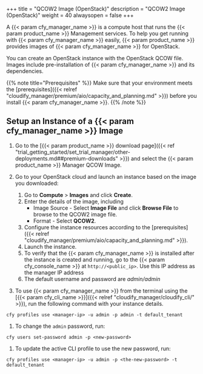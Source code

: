 +++
title = "QCOW2 Image (OpenStack)"
description = "QCOW2 Image (OpenStack)"
weight = 40
alwaysopen = false
+++

A {{< param cfy_manager_name >}} is a compute host that runs the {{< param product_name >}} Management services. To help you get running with {{< param cfy_manager_name >}} easily, {{< param product_name >}} provides images of {{< param cfy_manager_name >}} for OpenStack.

You can create an OpenStack instance with the OpenStack QCOW file. Images include pre-installation of {{< param cfy_manager_name >}} and its dependencies.

{{% note title="Prerequisites" %}}
Make sure that your environment meets the [prerequisites]({{< relref "cloudify_manager/premium/aio/capacity_and_planning.md" >}}) before you install {{< param cfy_manager_name >}}.
{{% /note %}}

## Setup an Instance of a {{< param cfy_manager_name >}} Image

1. Go to the [{{< param product_name >}} download page]({{< ref "trial_getting_started/set_trial_manager/other-deployments.md##premium-downloads" >}}) and select the {{< param product_name >}} Manager QCOW Image.
1. Go to your OpenStack cloud and launch an instance based on the image you downloaded:
   1. Go to **Compute** > **Images** and click **Create**.
   1. Enter the details of the image, including
      * Image Source - Select **Image File** and click **Browse File** to browse to the QCOW2 image file.
      * Format - Select **QCOW2**.
   1. Configure the instance resources according to the [prerequisites]({{< relref "cloudify_manager/premium/aio/capacity_and_planning.md" >}}).
   1. Launch the instance.
   1. To verify that the {{< param cfy_manager_name >}} is installed after the instance is created and running, go to the {{< param cfy_console_name >}} at `http://<public_ip>`. Use this IP address as the manager IP address
   1. The default username and password are _admin/admin_

1. To use {{< param cfy_manager_name >}} from the terminal using the [{{< param cfy_cli_name >}}]({{< relref "cloudify_manager/cloudify_cli/" >}}), run the following command with your instance details.

```
cfy profiles use <manager-ip> -u admin -p admin -t default_tenant
```

1. To change the `admin` password, run:

```
cfy users set-password admin -p <new-password>
```

1. To update the active CLI profile to use the new password, run:

```
cfy profiles use <manager-ip> -u admin -p <the-new-password> -t default_tenant
```
